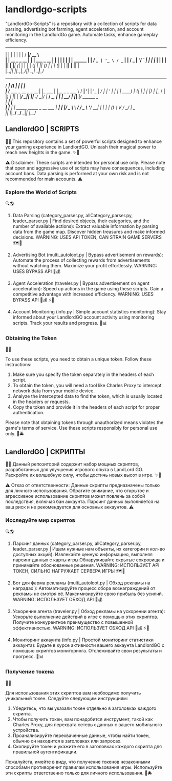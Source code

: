 # landlordgo-scripts
"LandlordGo-Scripts" is a repository with a collection of scripts for data parsing, advertising bot farming, agent acceleration, and account monitoring in the LandlordGo game. Automate tasks, enhance gameplay efficiency.

 _                     _ _                   _    _____  ____           
| |                   | | |                 | |  / ____|/ __ \          
| |     __ _ _ __   __| | |     ___  _ __ __| | | |  __| |  | |  ______ 
| |    / _` | '_ \ / _` | |    / _ \| '__/ _` | | | |_ | |  | | |______|
| |___| (_| | | | | (_| | |___| (_) | | | (_| | | |__| | |__| |         
|______\__,_|_| |_|\__,_|______\___/|_|  \__,_|  \_____|\____/          
                                                                                                                                               
  _____           _       _         _           
 / ____|         (_)     | |       | |          
| (___   ___ _ __ _ _ __ | |_ ___  | |__  _   _ 
 \___ \ / __| '__| | '_ \| __/ __| | '_ \| | | |
 ____) | (__| |  | | |_) | |_\__ \ | |_) | |_| |
|_____/ \___|_|  |_| .__/ \__|___/ |_.__/ \__, |
                   | |                     __/ |
                   |_|                    |___/ ______ _                         
|  ____| |                        
| |__  | | _____   _____ _ __ ___ 
|  __| | |/ _ \ \ / / _ \ '__/ __|
| |    | | (_) \ V /  __/ |  \__ \
|_|    |_|\___/ \_/ \___|_|  |___/
                                  

## LandlordGO | SCRIPTS

🔮✨ This repository contains a set of powerful scripts designed to enhance your gaming experience in LandlordGO. Unleash their magical power to reach new heights in the game. ✨🔮

⚠️ Disclaimer: These scripts are intended for personal use only. Please note that open and aggressive use of scripts may have consequences, including account bans. Data parsing is performed at your own risk and is not recommended for main accounts. ⚠️

### Explore the World of Scripts

🔍🌎

1. Data Parsing (category_parser.py, allCategory_parser.py, leader_parser.py | Find desired objects, their categories, and the number of available actions): Extract valuable information by parsing data from the game map. Discover hidden treasures and make informed decisions. WARNING: USES API TOKEN, CAN STRAIN GAME SERVERS 🗺️💎

2. Advertising Bot (multi_autoloot.py | Bypass advertisement on rewards): Automate the process of collecting rewards from advertisements without watching them. Maximize your profit effortlessly. WARNING: USES BYPASS API 🤖💰

3. Agent Acceleration (traveler.py | Bypass advertisement on agent acceleration): Speed up actions in the game using these scripts. Gain a competitive advantage with increased efficiency. WARNING: USES BYPASS API 🤖💰 ⚡💨

4. Account Monitoring (info.py | Simple account statistics monitoring): Stay informed about your LandlordGO account activity using monitoring scripts. Track your results and progress. 👀📊

### Obtaining the Token

🔑📲

To use these scripts, you need to obtain a unique token. Follow these instructions:

1. Make sure you specify the token separately in the headers of each script.
2. To obtain the token, you will need a tool like Charles Proxy to intercept network data from your mobile device.
3. Analyze the intercepted data to find the token, which is usually located in the headers or requests.
4. Copy the token and provide it in the headers of each script for proper authentication.

Please note that obtaining tokens through unauthorized means violates the game's terms of service. Use these scripts responsibly for personal use only. 🚫🚔

## LandlordGO | СКРИПТЫ

🔮✨ Данный репозиторий содержит набор мощных скриптов, разработанных для улучшения игрового опыта в LandLord GO. Раскройте их волшебную силу, чтобы достичь новых высот в игре. ✨🔮

⚠️ Отказ от ответственности: Данные скрипты предназначены только для личного использования. Обратите внимание, что открытое и агрессивное использование скриптов может повлечь за собой последствия, включая бан аккаунта. Парсинг данных выполняется на ваш риск и не рекомендуется для основных аккаунтов. ⚠️

### Исследуйте мир скриптов

🔍🌎

1. Парсинг данных (category_parser.py, allCategory_parser.py, leader_parser.py | Ищем нужные нам объекты, их категории и кол-во доступных акций): Извлекайте ценную информацию, выполняя парсинг данных с карты игры.Обнаруживайте скрытые сокровища и принимайте обоснованные решения. WARNING: ИСПОЛЬЗУЕТ API ТОКЕН, СИЛЬНО НАГРУЖАЕТ СЕРВЕРА ИГРЫ 🗺️💎

2. Бот для фарма рекламы (multi_autoloot.py | Обход рекламы на наградах ): Автоматизируйте процесс сбора вознаграждений от рекламы не смотря её. Максимизируйте свою прибыль без усилий. WARNING: ИСПОЛЬЗУЕТ ОБХОД API 🤖💰

3. Ускорение агента (traveler.py | Обход рекламы на ускорении агента): Ускорьте выполнение действий в игре с помощью этих скриптов. Получите конкурентное преимущество с повышенной эффективностью. WARNING: ИСПОЛЬЗУЕТ ОБХОД API 🤖💰 ⚡💨

4. Мониторинг аккаунта (info.py | Простой мониторинг статистики аккаунта): Будьте в курсе активности вашего аккаунта LandlordGO с помощью скриптов мониторинга. Отслеживайте свои результаты и прогресс. 👀📊

### Получение токена

🔑📲

Для использования этих скриптов вам необходимо получить уникальный токен. Следуйте следующим инструкциям:

1. Убедитесь, что вы указали токен отдельно в заголовках каждого скрипта.
2. Чтобы получить токен, вам понадобится инструмент, такой как Charles Proxy, для перехвата сетевых данных с вашего мобильного устройства.
3. Проанализируйте перехваченные данные, чтобы найти токен, обычно он находится в заголовках или запросах.
4. Скопируйте токен и укажите его в заголовках каждого скрипта для правильной аутентификации.

Пожалуйста, имейте в виду, что получение токенов незаконными способами противоречит правилам использования игры. Используйте эти скрипты ответственно только для личного использования. 🚫🚔
